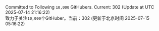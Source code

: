 Committed to Following `10,000` GitHubers. Current: <!-- FOLLOWING_COUNT -->302<!-- FOLLOWING_COUNT --> (Update at UTC <!-- LAST_UPDATED -->2025-07-14 21:16:22<!-- LAST_UPDATED -->)<br>
致力于关注`10,000`个GitHuber。当前：<!-- FOLLOWING_COUNT -->302<!-- FOLLOWING_COUNT --> (更新于北京时间 <!-- LAST_UPDATED_CST -->2025-07-15 05:16:22<!-- LAST_UPDATED_CST -->)
